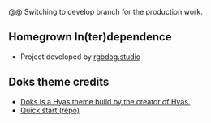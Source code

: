 @@ Switching to develop branch for the production work.

## Homegrown In(ter)dependence

- Project developed by [rgbdog.studio](https://www.rgbdog.studio/)

## Doks theme credits

- [Doks is a Hyas theme build by the creator of Hyas.](https://gethyas.com/themes/)
- [Quick start (repo)](https://getdoks.org/docs/overview/quick-start/)
